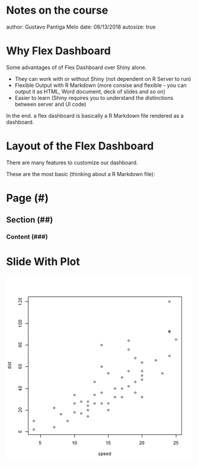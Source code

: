 Notes on the course
========================================================
author: Gustavo Pantiga Melo
date: 08/13/2018
autosize: true

Why Flex Dashboard
========================================================

Some advantages of of Flex Dashboard over Shiny alone.

- They can work with or without Shiny (not dependent on R Server to run)
- Flexible Output with R Markdown (more consise and flexible - you can output it as HTML, Word document, deck of slides and so on)
- Easier to learn (Shiny requires you to understand the distinctions between server and UI code)

In the end. a flex dashboard is basically a R Markdown file rendered as a dashboard.


Layout of the Flex Dashboard
========================================================

There are many features to customize our dashboard.

These are the most basic (thinking about a R Markdown file):

# Page (#)
## Section (##)
### Content (###)

Slide With Plot
========================================================

![plot of chunk unnamed-chunk-1](notes-figure/unnamed-chunk-1-1.png)
